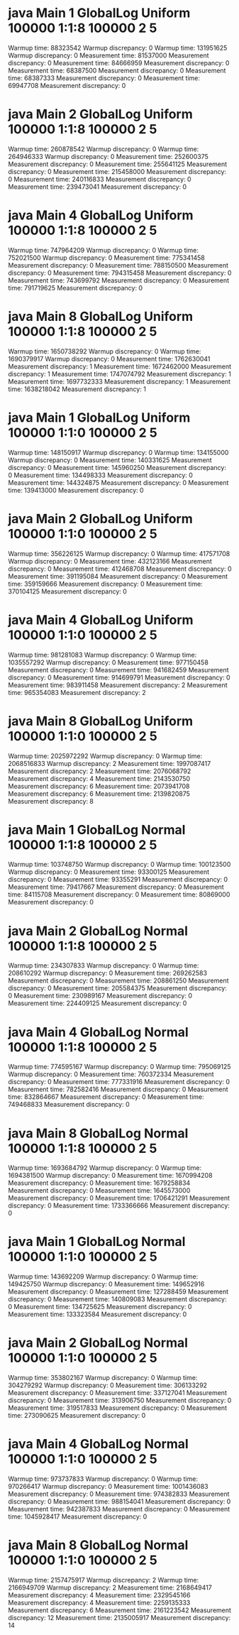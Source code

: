 # java Main 1 GlobalLog Uniform 100000 1:1:8 100000 2 5
Warmup time: 88323542
Warmup discrepancy: 0
Warmup time: 131951625
Warmup discrepancy: 0
Measurement time: 81537000
Measurement discrepancy: 0
Measurement time: 84666959
Measurement discrepancy: 0
Measurement time: 68387500
Measurement discrepancy: 0
Measurement time: 68387333
Measurement discrepancy: 0
Measurement time: 69947708
Measurement discrepancy: 0

# java Main 2 GlobalLog Uniform 100000 1:1:8 100000 2 5
Warmup time: 260878542
Warmup discrepancy: 0
Warmup time: 264946333
Warmup discrepancy: 0
Measurement time: 252600375
Measurement discrepancy: 0
Measurement time: 255641125
Measurement discrepancy: 0
Measurement time: 215458000
Measurement discrepancy: 0
Measurement time: 240116833
Measurement discrepancy: 0
Measurement time: 239473041
Measurement discrepancy: 0

# java Main 4 GlobalLog Uniform 100000 1:1:8 100000 2 5
Warmup time: 747964209
Warmup discrepancy: 0
Warmup time: 752021500
Warmup discrepancy: 0
Measurement time: 775341458
Measurement discrepancy: 0
Measurement time: 788150500
Measurement discrepancy: 0
Measurement time: 794315458
Measurement discrepancy: 0
Measurement time: 743699792
Measurement discrepancy: 0
Measurement time: 791719625
Measurement discrepancy: 0

# java Main 8 GlobalLog Uniform 100000 1:1:8 100000 2 5
Warmup time: 1650738292
Warmup discrepancy: 0
Warmup time: 1690379917
Warmup discrepancy: 0
Measurement time: 1762630041
Measurement discrepancy: 1
Measurement time: 1672462000
Measurement discrepancy: 1
Measurement time: 1747074792
Measurement discrepancy: 1
Measurement time: 1697732333
Measurement discrepancy: 1
Measurement time: 1638218042
Measurement discrepancy: 1

# java Main 1 GlobalLog Uniform 100000 1:1:0 100000 2 5
Warmup time: 148150917
Warmup discrepancy: 0
Warmup time: 134155000
Warmup discrepancy: 0
Measurement time: 140331625
Measurement discrepancy: 0
Measurement time: 145960250
Measurement discrepancy: 0
Measurement time: 134498333
Measurement discrepancy: 0
Measurement time: 144324875
Measurement discrepancy: 0
Measurement time: 139413000
Measurement discrepancy: 0

# java Main 2 GlobalLog Uniform 100000 1:1:0 100000 2 5
Warmup time: 356226125
Warmup discrepancy: 0
Warmup time: 417571708
Warmup discrepancy: 0
Measurement time: 432123166
Measurement discrepancy: 0
Measurement time: 412468708
Measurement discrepancy: 0
Measurement time: 391195084
Measurement discrepancy: 0
Measurement time: 359159666
Measurement discrepancy: 0
Measurement time: 370104125
Measurement discrepancy: 0

# java Main 4 GlobalLog Uniform 100000 1:1:0 100000 2 5
Warmup time: 981281083
Warmup discrepancy: 0
Warmup time: 1035557292
Warmup discrepancy: 0
Measurement time: 977150458
Measurement discrepancy: 0
Measurement time: 941682459
Measurement discrepancy: 0
Measurement time: 914699791
Measurement discrepancy: 0
Measurement time: 983911458
Measurement discrepancy: 2
Measurement time: 965354083
Measurement discrepancy: 2

# java Main 8 GlobalLog Uniform 100000 1:1:0 100000 2 5
Warmup time: 2025972292
Warmup discrepancy: 0
Warmup time: 2068516833
Warmup discrepancy: 2
Measurement time: 1997087417
Measurement discrepancy: 2
Measurement time: 2076068792
Measurement discrepancy: 4
Measurement time: 2143530750
Measurement discrepancy: 6
Measurement time: 2073941708
Measurement discrepancy: 6
Measurement time: 2139820875
Measurement discrepancy: 8

# java Main 1 GlobalLog Normal 100000 1:1:8 100000 2 5
Warmup time: 103748750
Warmup discrepancy: 0
Warmup time: 100123500
Warmup discrepancy: 0
Measurement time: 93300125
Measurement discrepancy: 0
Measurement time: 93355291
Measurement discrepancy: 0
Measurement time: 79417667
Measurement discrepancy: 0
Measurement time: 84115708
Measurement discrepancy: 0
Measurement time: 80869000
Measurement discrepancy: 0

# java Main 2 GlobalLog Normal 100000 1:1:8 100000 2 5
Warmup time: 234307833
Warmup discrepancy: 0
Warmup time: 208610292
Warmup discrepancy: 0
Measurement time: 269262583
Measurement discrepancy: 0
Measurement time: 208861250
Measurement discrepancy: 0
Measurement time: 205584375
Measurement discrepancy: 0
Measurement time: 230989167
Measurement discrepancy: 0
Measurement time: 224409125
Measurement discrepancy: 0

# java Main 4 GlobalLog Normal 100000 1:1:8 100000 2 5
Warmup time: 774595167
Warmup discrepancy: 0
Warmup time: 795069125
Warmup discrepancy: 0
Measurement time: 760372334
Measurement discrepancy: 0
Measurement time: 777331916
Measurement discrepancy: 0
Measurement time: 782582416
Measurement discrepancy: 0
Measurement time: 832864667
Measurement discrepancy: 0
Measurement time: 749468833
Measurement discrepancy: 0

# java Main 8 GlobalLog Normal 100000 1:1:8 100000 2 5
Warmup time: 1693684792
Warmup discrepancy: 0
Warmup time: 1694381500
Warmup discrepancy: 0
Measurement time: 1670994208
Measurement discrepancy: 0
Measurement time: 1679258834
Measurement discrepancy: 0
Measurement time: 1645573000
Measurement discrepancy: 0
Measurement time: 1706421291
Measurement discrepancy: 0
Measurement time: 1733366666
Measurement discrepancy: 0

# java Main 1 GlobalLog Normal 100000 1:1:0 100000 2 5
Warmup time: 143692209
Warmup discrepancy: 0
Warmup time: 149425750
Warmup discrepancy: 0
Measurement time: 149652916
Measurement discrepancy: 0
Measurement time: 127288459
Measurement discrepancy: 0
Measurement time: 140809083
Measurement discrepancy: 0
Measurement time: 134725625
Measurement discrepancy: 0
Measurement time: 133323584
Measurement discrepancy: 0

# java Main 2 GlobalLog Normal 100000 1:1:0 100000 2 5
Warmup time: 353802167
Warmup discrepancy: 0
Warmup time: 304279292
Warmup discrepancy: 0
Measurement time: 306133292
Measurement discrepancy: 0
Measurement time: 337127041
Measurement discrepancy: 0
Measurement time: 313906750
Measurement discrepancy: 0
Measurement time: 319517833
Measurement discrepancy: 0
Measurement time: 273090625
Measurement discrepancy: 0

# java Main 4 GlobalLog Normal 100000 1:1:0 100000 2 5
Warmup time: 973737833
Warmup discrepancy: 0
Warmup time: 970266417
Warmup discrepancy: 0
Measurement time: 1001436083
Measurement discrepancy: 0
Measurement time: 974382833
Measurement discrepancy: 0
Measurement time: 988154041
Measurement discrepancy: 0
Measurement time: 942387833
Measurement discrepancy: 0
Measurement time: 1045928417
Measurement discrepancy: 0

# java Main 8 GlobalLog Normal 100000 1:1:0 100000 2 5
Warmup time: 2157475917
Warmup discrepancy: 2
Warmup time: 2166949709
Warmup discrepancy: 2
Measurement time: 2168649417
Measurement discrepancy: 4
Measurement time: 2329545166
Measurement discrepancy: 4
Measurement time: 2259135333
Measurement discrepancy: 6
Measurement time: 2161223542
Measurement discrepancy: 12
Measurement time: 2135005917
Measurement discrepancy: 14
